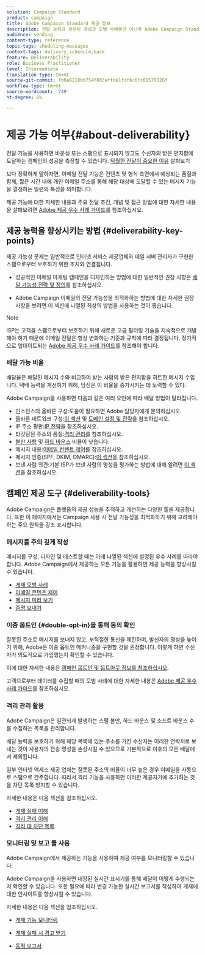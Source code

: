 ```yaml
---
solution: Campaign Standard
product: campaign
title: Adobe Campaign Standard 제공 정보
description: 전달 능력과 관련된 개념과 모범 사례뿐만 아니라 Adobe Campaign Standard에서 배달 전송을 최적화하기 위해 제공하는 도구에 대해 알아봅니다.
audience: sending
content-type: reference
topic-tags: sheduling-messages
context-tags: delivery,schedule,back
feature: Deliverability
role: Business Practitioner
level: Intermediate
translation-type: tm+mt
source-git-commit: fb9a6218bb754f803affde1fdf6c6fc01570126f
workflow-type: tm+mt
source-wordcount: '749'
ht-degree: 6%

---
```



# 제공 가능 여부{#about-deliverability}

전달 기능을 사용하면 바운싱 또는 스팸으로 표시되지 않고도 수신자의 받은 편지함에 도달하는 캠페인의 성공을 측정할 수 있습니다. [탁월한 전달이 중요한 이유](https://experienceleague.adobe.com/docs/deliverability-learn/deliverability-best-practice-guide/deliverability-strategy-and-definition.html#why-deliverability-matters) 살펴보기

보다 정확하게 말하자면, 이메일 전달 기능은 컨텐츠 및 형식 측면에서 예상되는 품질과 함께, 짧은 시간 내에 개인 이메일 주소를 통해 해당 대상에 도달할 수 있는 메시지 기능을 결정하는 일련의 특성을 의미합니다.<!--These characteristics fall into four main categories: data quality, message and content, sending infrastructure, and reputation. Together, they form the foundation of a successful email deliverability program.-->

제공 기능에 대한 자세한 내용과 주요 전달 조건, 개념 및 접근 방법에 대한 자세한 내용을 살펴보려면 [Adobe 제공 우수 사례 가이드](https://experienceleague.adobe.com/docs/deliverability-learn/deliverability-best-practice-guide/introduction.html)를 참조하십시오.

## 제공 능력을 향상시키는 방법 {#deliverability-key-points}

제공 가능성 문제는 일반적으로 인터넷 서비스 제공업체와 메일 서버 관리자가 구현한 스팸으로부터 보호하기 위한 조치와 연결됩니다.

* 성공적인 이메일 마케팅 캠페인을 디자인하는 방법에 대한 일반적인 권장 사항은 [배달 가능성 전략 및 정의](https://experienceleague.adobe.com/docs/deliverability-learn/deliverability-best-practice-guide/deliverability-strategy-and-definition.html)를 참조하십시오.

* Adobe Campaign 이메일의 전달 가능성을 최적화하는 방법에 대한 자세한 권장 사항을 보려면 이 섹션에 나열된 최상의 방법을 사용하는 것이 좋습니다.

>[!NOTE]
>
>ISP는 고객을 스팸으로부터 보호하기 위해 새로운 고급 필터링 기술을 지속적으로 개발해야 하기 때문에 이메일 전달은 항상 변화하는 기준과 규칙에 따라 결정됩니다. 정기적으로 업데이트되는 [Adobe 제공 우수 사례 가이드](https://experienceleague.adobe.com/docs/deliverability-learn/deliverability-best-practice-guide/introduction.html)를 참조해야 합니다.

### 배달 가능 비율

배달율은 배달된 메시지 수와 비교하여 받는 사람의 받은 편지함을 히트한 메시지 수입니다. 택배 능력을 개선하기 위해, 당신은 이 비율을 증가시키는 데 노력할 수 있다.

Adobe Campaign을 사용하면 다음과 같은 여러 요인에 따라 배달 방법이 달라집니다.

* 인스턴스의 올바른 구성:도움이 필요하면 Adobe 담당자에게 문의하십시오.
* 올바른 네트워크 구성:[이 섹션](../../sending/using/optimize-delivery.md#network-config) 및 [도메인 설정 및 전략](https://experienceleague.adobe.com/docs/deliverability-learn/deliverability-best-practice-guide/transition-process/infrastructure.html#domain-setup-and-strategy)을 참조하십시오.
* IP 주소 평판:[IP 전략](https://experienceleague.adobe.com/docs/deliverability-learn/deliverability-best-practice-guide/transition-process/infrastructure.html#ip-strategy)을 참조하십시오.
* 타깃팅된 주소의 품질:[격리 관리](../../sending/using/optimize-delivery.md#quarantine-management)를 참조하십시오.
* [불만 사항](https://experienceleague.adobe.com/docs/deliverability-learn/deliverability-best-practice-guide/metrics-for-deliverability/complaints.html) 및 [하드 바운스](https://experienceleague.adobe.com/docs/deliverability-learn/deliverability-best-practice-guide/metrics-for-deliverability/bounces.html#hard-bounces) 비율이 낮습니다.
* 메시지 내용:[이메일 컨텐트 제어](../../sending/using/control-email-content.md)를 참조하십시오.
* 메시지 인증(SPF, DKIM, DMARC):[이 섹션](https://experienceleague.adobe.com/docs/deliverability-learn/deliverability-best-practice-guide/transition-process/infrastructure.html#authentication)을 참조하십시오.
* 보낸 사람 의견:기본 ISP가 보낸 사람의 명성을 평가하는 방법에 대해 알려면 [이 섹션](https://experienceleague.adobe.com/docs/deliverability-learn/deliverability-best-practice-guide/internet-service-provider-specifics/overview.html)을 참조하십시오.

## 캠페인 제공 도구 {#deliverability-tools}

Adobe Campaign은 플랫폼의 제공 성능을 추적하고 개선하는 다양한 툴을 제공합니다. 또한 이 페이지에서는 Campaign 사용 시 전달 가능성을 최적화하기 위해 고려해야 하는 주요 원칙을 강조 표시합니다.

### 메시지를 주의 깊게 작성

메시지를 구성, 디자인 및 테스트할 때는 아래 나열된 섹션에 설명된 우수 사례를 따라야 합니다. Adobe Campaign에서 제공하는 모든 기능을 활용하면 제공 능력을 향상시킬 수 있습니다.

* [게재 모범 사례](../../sending/using/delivery-best-practices.md)
* [이메일 콘텐츠 제어](../../sending/using/control-email-content.md)
* [메시지 미리 보기](../../sending/using/previewing-messages.md)
* [증명 보내기](../../sending/using/sending-proofs.md)

### 이중 옵트인 {#double-opt-in}을 통해 동의 확인

잘못된 주소로 메시지를 보내지 않고, 부적절한 통신을 제한하며, 발신자의 명성을 높이기 위해, Adobe은 이중 옵트인 메커니즘을 구현할 것을 권장합니다. 이렇게 하면 수신자가 의도적으로 가입했는지 확인할 수 있습니다.

이에 대한 자세한 내용은 [캠페인 옵트인 및 옵트아웃 정보를 참조하십시오](../../audiences/using/about-opt-in-and-opt-out-in-campaign.md).

고객으로부터 데이터를 수집할 때의 모범 사례에 대한 자세한 내용은 [Adobe 제공 우수 사례 가이드](https://experienceleague.adobe.com/docs/deliverability-learn/deliverability-best-practice-guide/first-impressions/address-collection-and-list-growth.html#data-quality-and-hygiene)를 참조하십시오.

### 격리 관리 활용

Adobe Campaign은 일관되게 발생하는 스팸 불만, 하드 바운스 및 소프트 바운스 수를 수집하는 목록을 관리합니다.

배달 능력을 보호하기 위해 해당 목록에 있는 주소를 가진 수신자는 이러한 연락처로 보내는 것이 사용자의 전송 명성을 손상시킬 수 있으므로 기본적으로 이후의 모든 배달에서 제외됩니다.

일부 인터넷 액세스 제공 업체는 잘못된 주소의 비율이 너무 높은 경우 이메일을 자동으로 스팸으로 간주합니다. 따라서 격리 기능을 사용하면 이러한 제공자가에 추가하는 것을 차단 목록 방지할 수 있습니다.

자세한 내용은 다음 섹션을 참조하십시오.

* [게재 실패 이해](../../sending/using/understanding-delivery-failures.md)
* [격리 관리 이해](../../sending/using/understanding-quarantine-management.md)
* [격리 대 차단 목록](../../sending/using/understanding-quarantine-management.md#quarantine-vs-denylist)

### 모니터링 및 보고 툴 사용

Adobe Campaign에서 제공하는 기능을 사용하여 제공 여부를 모니터링할 수 있습니다.

Adobe Campaign을 사용하면 내장된 실시간 표시기를 통해 배달이 어떻게 수행되는지 확인할 수 있습니다. <!--For example, you can check the number of messages that are successfully executed, sent and delivered. You can also verify the number of messages that have been opened and the number of messages/links that have been clicked.-->또한 필요에 따라 변경 가능한 실시간 보고서를 작성하여 게재에 대한 인사이트를 향상시킬 수 있습니다.

자세한 내용은 다음 섹션을 참조하십시오.

* [게재 기능 모니터링](../../sending/using/monitor-deliverability.md)

   <!--[Monitoring a delivery](../../sending/using/monitoring-a-delivery.md)-->
* [게재 실패 시 경고 받기](../../sending/using/receiving-alerts-when-failures-happen.md)
* [동적 보고서](../../reporting/using/about-dynamic-reports.md)

<!--## General recommendations

NOT SURE TO KEEP

Here are a few additional recommendations when it comes to deliverability.

### Send to valid addresses {#valid-addresses}

Spammers often use address generators based on lists of frequent names and first names; in addition, they rarely process technical notifications sent back by mail servers. A high rate of invalid addresses is often interpreted as a sign of spam.

Double opt-in mechanisms and effective handling of technical bounce messages make it possible to avoid this.

### Reduce complaint rate {#reduce-complaint-rate}

ISPs usually have a prominent means of reporting a received message as spam. This makes it possible to identify unreliable sources. By rapidly honoring opt-out requests, making regular use of a given list, verifying consent through a double opt-in system, and implementing feedback loops, you can reduce complaint rates.

<!--Sending to honeypot addresses {#honeypot-addresses}
ISPs and other organizations (refer to https://www.projecthoneypot.org/) make use of mailboxes that do not correspond to physical persons but are created simply to trick spammers. These so-called "honey pot" addresses are published on the Web in order to be collected by spambots and thus catch illegitimate senders. The use of a double opt-in mechanism precludes this sort of address being added to a list. When using a third-party list, you must be sure of the methods employed by its maintainer.-->

<!--## Sending on a regular basis {#regular-deliveries}

Spammers make programmed deliveries to maintain their reputation over time. They sometimes need to adapt their marketing plan to meet the best practices imposed by the ISPs and so, after a peak in reputation (ramp-up), they configure regular deliveries.-->
